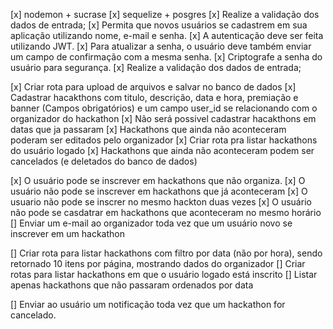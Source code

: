 [x] nodemon + sucrase
[x] sequelize + posgres
[x] Realize a validação dos dados de entrada;
[x] Permita que novos usuários se cadastrem em sua aplicação utilizando nome, e-mail e senha.
[x] A autenticação deve ser feita utilizando JWT.
[x] Para atualizar a senha, o usuário deve também enviar um campo de confirmação com a mesma senha.
[x] Criptografe a senha do usuário para segurança.
[x] Realize a validação dos dados de entrada;

[x] Criar rota para upload de arquivos e salvar no banco de dados
[x] Cadastrar hacakthons com titulo, descrição, data e hora, premiação e banner (Campos obrigatórios) e um campo user_id se relacionando com o organizador do hackathon
[x] Não será possivel cadastrar hacakthons em datas que ja passaram
[x] Hackathons que ainda não aconteceram poderam ser editados pelo organizador
[x] Criar rota pra listar hackathons do usuário logado
[x] Hackathons que ainda não aconteceram podem ser cancelados (e deletados do banco de dados)

[x] O usuário pode se inscrever em hackathons que não organiza.
[x] O usuário não pode se inscrever em hackathons que já aconteceram
[x] O usuario não pode se inscrer no mesmo hackton duas vezes
[x] O usuário não pode se casdatrar em hackathons que aconteceram no mesmo horário
[] Enviar um e-mail ao organizador toda vez que um usuário novo se inscrever em
um hackathon

[] Criar rota para listar hackathons com filtro por data (não por hora),
sendo retornado 10 itens por página, mostrando dados do organizador
[] Criar rotas para listar hackathons em que o usuário logado está inscrito
[] Listar apenas hackathons que não passaram ordenados por data

[] Enviar ao usuário um notificação toda vez que um hackathon for cancelado.
